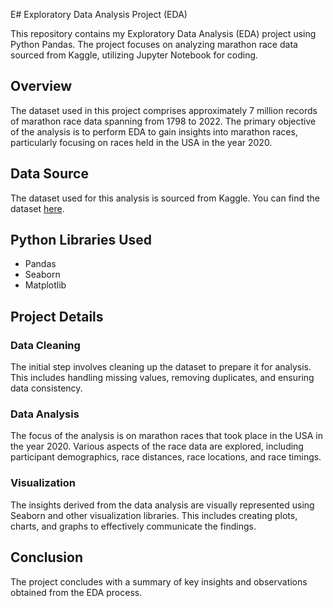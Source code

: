 E# Exploratory Data Analysis Project (EDA)

This repository contains my Exploratory Data Analysis (EDA) project using Python Pandas. The project focuses on analyzing marathon race data sourced from Kaggle, utilizing Jupyter Notebook for coding.

## Overview

The dataset used in this project comprises approximately 7 million records of marathon race data spanning from 1798 to 2022. The primary objective of the analysis is to perform EDA to gain insights into marathon races, particularly focusing on races held in the USA in the year 2020.

## Data Source

The dataset used for this analysis is sourced from Kaggle. You can find the dataset [here](https://www.kaggle.com/datasets/aiaiaidavid/the-big-dataset-of-ultra-marathon-running/discussion/420633).

## Python Libraries Used

- Pandas
- Seaborn
- Matplotlib

## Project Details

### Data Cleaning

The initial step involves cleaning up the dataset to prepare it for analysis. This includes handling missing values, removing duplicates, and ensuring data consistency.

### Data Analysis

The focus of the analysis is on marathon races that took place in the USA in the year 2020. Various aspects of the race data are explored, including participant demographics, race distances, race locations, and race timings.

### Visualization

The insights derived from the data analysis are visually represented using Seaborn and other visualization libraries. This includes creating plots, charts, and graphs to effectively communicate the findings.

## Conclusion

The project concludes with a summary of key insights and observations obtained from the EDA process.


